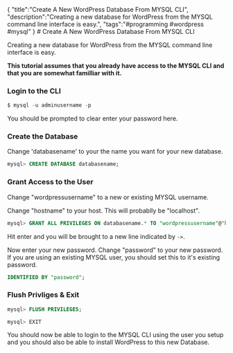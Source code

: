 <steelsky>
{
  "title":"Create A New WordPress Database From MYSQL CLI",
  "description":"Creating a new database for WordPress from the MYSQL command line interface is easy.",
  "tags":"#programming #wordpress #mysql"
}
</steelsky>
# Create A New WordPress Database From MYSQL CLI

Creating a new database for WordPress from the MYSQL command line interface is easy. 

**This tutorial assumes that you already have access to the MYSQL CLI and that you are somewhat familliar with it.** 

### Login to the CLI
```sql
$ mysql -u adminusername -p
```
You should be prompted to clear enter your password here.

### Create the Database
Change 'databasename' to your the name you want for your new database.
```sql
mysql> CREATE DATABASE databasename;
```
### Grant Access to the User
Change "wordpressusername" to a new or existing MYSQL username.

Change "hostname" to your host. This will probablly be "localhost".
```sql
mysql> GRANT ALL PRIVILEGES ON databasename.* TO "wordpressusername"@"hostname"
```
Hit enter and you will be brought to a new line indicated by ```->```.

Now enter your new password. Change "password" to your new password. If you are using an existing MYSQL user, you should set this to it's existing password.
```sql
IDENTIFIED BY "password";
```
### Flush Privliges & Exit
```sql
mysql> FLUSH PRIVILEGES;
```
```sql
mysql> EXIT
```
You should now be able to login to the MYSQL CLI using the user you setup and you should also be able to install WordPress to this new Database.